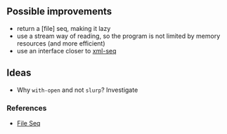 ## Possible improvements

  * return a [file] seq, making it lazy
  * use a stream way of reading, so the program is not limited by memory resources (and more efficient)
  * use an interface closer to [xml-seq](https://clojuredocs.org/clojure.core/xml-seq)


## Ideas

  * Why ``with-open`` and not ``slurp``? Investigate

### References

  * [File Seq](https://clojuredocs.org/clojure.core/file-seq)
